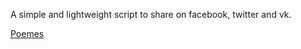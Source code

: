 A simple and lightweight script to share on facebook, twitter and vk.

[Poemes](http://love.poem.free.fr)
